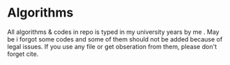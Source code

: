 # Algorithms
All algorithms & codes in repo  is typed in my university years by me . May be i forgot some codes and some of them should not be added because of legal issues. If you use any file or get obseration from them, please don't forget cite.
